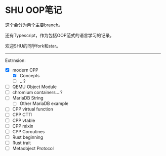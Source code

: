 # SHU OOP笔记

这个会分为两个主要branch。

还有Typescript，作为包括OOP范式的语言学习的记录。

欢迎SHU的同学fork和star。

---

Extrnsion:

* [X] modern CPP
  * [X] Concepts
  * [ ] ...?
* [ ] QEMU Object Module
* [ ] chromium containers....?
* [ ] MariaDB String
  * [ ] Other MariaDB example
* [ ] CPP virtual function
* [ ] CPP CTTI
* [ ] CPP vtable
* [ ] CPP mixin
* [ ] CPP Coroutines
* [ ] Rust beginning
* [ ] Rust trait
* [ ] Metaobject Protocol
